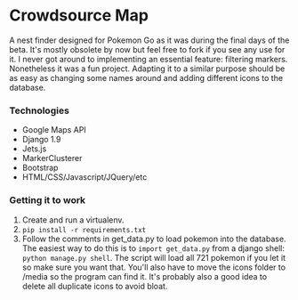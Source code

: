 # Crowdsource Map
A nest finder designed for Pokemon Go as it was during the final days of the beta. It's mostly obsolete by now but feel free to fork if you see any use for it. I never got around to implementing an essential feature: filtering markers. Nonetheless it was a fun project. Adapting it to a similar purpose should be as easy as changing some names around and adding different icons to the database.

### Technologies
- Google Maps API
- Django 1.9
- Jets.js
- MarkerClusterer
- Bootstrap
- HTML/CSS/Javascript/JQuery/etc

### Getting it to work
1. Create and run a virtualenv.
2. ```pip install -r requirements.txt```
3. Follow the comments in get_data.py to load pokemon into the database. The easiest way to do this is to ```import get_data.py``` from a django shell: ```python manage.py shell```. The script will load all 721 pokemon if you let it so make sure you want that. You'll also have to move the icons folder to /media so the program can find it. It's probably also a good idea to delete all duplicate icons to avoid bloat.
